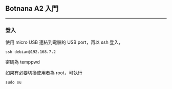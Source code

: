## Botnana A2 入門

--------------------
### 登入

使用 micro USB 連結到電腦的 USB port，再以 ssh 登入，

    ssh debian@192.168.7.2

密碼為 temppwd

如果有必要切換使用者為 root，可執行

    sudo su
